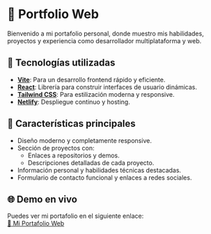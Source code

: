 # 🌟 Portfolio Web

Bienvenido a mi portafolio personal, donde muestro mis habilidades, proyectos y experiencia como desarrollador multiplataforma y web.

## 🚀 Tecnologías utilizadas
- **[Vite](https://vitejs.dev/)**: Para un desarrollo frontend rápido y eficiente.
- **[React](https://reactjs.org/)**: Librería para construir interfaces de usuario dinámicas.
- **[Tailwind CSS](https://tailwindcss.com/)**: Para estilización moderna y responsive.
- **[Netlify](https://www.netlify.com/)**: Despliegue continuo y hosting.

## 📱 Características principales
- Diseño moderno y completamente responsive.
- Sección de proyectos con:
  - Enlaces a repositorios y demos.
  - Descripciones detalladas de cada proyecto.
- Información personal y habilidades técnicas destacadas.
- Formulario de contacto funcional y enlaces a redes sociales.

## 🌐 Demo en vivo
Puedes ver mi portafolio en el siguiente enlace:  
[🔗 Mi Portafolio Web](https://enzomazzariol.is-a.dev/)


